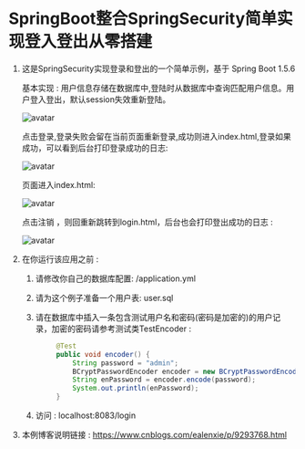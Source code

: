 SpringBoot整合SpringSecurity简单实现登入登出从零搭建
========================

1. 这是SpringSecurity实现登录和登出的一个简单示例，基于 Spring Boot 1.5.6
    
    基本实现 : 用户信息存储在数据库中,登陆时从数据库中查询匹配用户信息。用户登入登出，默认session失效重新登陆。
    
    ![avatar](https://images2018.cnblogs.com/blog/994599/201807/994599-20180711154124007-1732228495.png)
    
    点击登录,登录失败会留在当前页面重新登录,成功则进入index.html,登录如果成功，可以看到后台打印登录成功的日志: 

    ![avatar](https://images2018.cnblogs.com/blog/994599/201807/994599-20180711154258208-1381186085.png)
    
    页面进入index.html: 
    
    ![avatar](https://images2018.cnblogs.com/blog/994599/201807/994599-20180711154337891-1871092340.png)

    点击注销 ，则回重新跳转到login.html，后台也会打印登出成功的日志 : 
    
    ![avatar]( https://images2018.cnblogs.com/blog/994599/201807/994599-20180711154539312-15547252.png)

2. 在你运行该应用之前 : 
    
    1. 请修改你自己的数据库配置: /application.yml 

    2. 请为这个例子准备一个用户表: user.sql

    3. 请在数据库中插入一条包含测试用户名和密码(密码是加密的)的用户记录，加密的密码请参考测试类TestEncoder : 
       ```java 
            @Test
            public void encoder() {
                String password = "admin";
                BCryptPasswordEncoder encoder = new BCryptPasswordEncoder(4);
                String enPassword = encoder.encode(password);
                System.out.println(enPassword);
            }
        ```
    4. 访问 : localhost:8083/login

3. 本例博客说明链接 : https://www.cnblogs.com/ealenxie/p/9293768.html

















